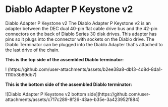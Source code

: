 # Diablo Adapter P Keystone v2
Diablo Adapter P Keystone v2
The Diablo Adapter P Keystone v2 is an adapter between the DEC dual 40-pin flat cable drive bus and the 42-pin connectors on the back of Diablo Series 30 disk drives. This adapter has pins so it plugs into the connector with sockets on the Diablo drive. The Diablo Terminator can be plugged into the Diablo Adapter that's attached to the last drive of the chain. 
<p><b>This is the top side of the assembled Diablo terminator:</b></p>
! (https://github.com/user-attachments/assets/b2ee38a8-db13-4d8d-8da1-1110b3b89db7)

<p><b>This is the bottom side of the assembled Diablo terminator:</b></p>
![Diablo Adapter P Keystone v2 bottom side](https://github.com/user-attachments/assets/c717c289-8f26-43ae-b35e-3a423952f884)
